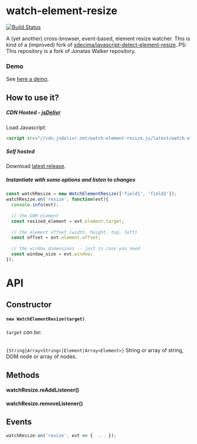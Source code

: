 # watch-element-resize

[![Build Status](https://travis-ci.org/jonataswalker/watch-element-resize.js.svg?branch=master)](https://travis-ci.org/jonataswalker/watch-element-resize.js)

A (yet another) cross-browser, event-based, element resize watcher. This is kind of a (improved) fork of [sdecima/javascript-detect-element-resize](https://github.com/sdecima/javascript-detect-element-resize).
PS: This repository is a fork of Jonatas Walker repository.

### Demo
See [here a demo](http://rawgit.com/jonataswalker/watch-element-resize.js/master/examples/example.html).

## How to use it?

##### CDN Hosted - [jsDelivr](http://www.jsdelivr.com/projects/watch-element-resize.js)
Load Javascript:
```HTML
<script src="//cdn.jsdelivr.net/watch-element-resize.js/latest/watch-element-resize.min.js"></script>
```

##### Self hosted
Download [latest release](https://github.com/jonataswalker/watch-element-resize.js/releases/latest).

##### Instantiate with some options and listen to changes
```javascript
const watchResize = new WatchElementResize(['field1', 'field2']);
watchResize.on('resize', function(evt){
  console.info(evt);
  
  // the DOM element
  const resized_element = evt.element.target;
  
  // the element offset (width, height, top, left) 
  const offset = evt.element.offset;
  
  // the window dimensions -- just in case you need
  const window_size = evt.window;
});
```

# API

## Constructor

#### `new WatchElementResize(target)`

###### `target` can be:
`{String|Array<String>|Element|Array<Element>}` String or array of string, DOM node or array of nodes.

## Methods

#### watchResize.reAddListener()
#### watchResize.removeListener()

## Events

```javascript
watchResize.on('resize', evt => {  ... });
```
